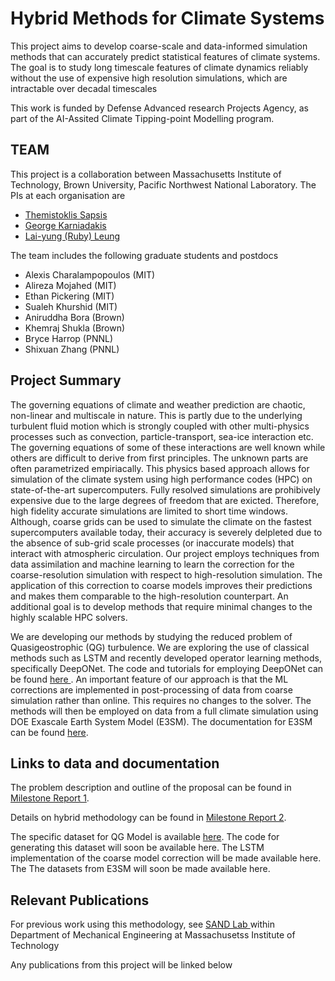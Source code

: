 # Hybrid Methods for Climate Systems
This project aims to develop coarse-scale and data-informed simulation methods that can accurately predict 
  statistical features of climate systems. The goal is to study long timescale features of climate dynamics 
  reliably without the use of expensive high resolution simulations, which are intractable over decadal timescales
  
  This work is funded by Defense Advanced research Projects Agency, as part of the AI-Assited Climate Tipping-point Modelling program. 

## TEAM
This project is a collaboration between Massachusetts Institute of Technology,
  Brown University, Pacific Northwest National Laboratory. The PIs at each organisation are 
  <ul>
    <li><a href="http://meche.mit.edu/people/faculty/sapsis@mit.edu"> Themistoklis Sapsis </a></li>
    <li><a href="https://www.brown.edu/research/projects/crunch/george-karniadakis"> George Karniadakis </a></li>
    <li><a href="https://www.pnnl.gov/people/lai-yung-ruby-leung"> Lai-yung (Ruby) Leung </a></li>
  </ul>

The team includes the following graduate students and postdocs
<p><ul>
    <li>Alexis Charalampopoulos (MIT)</li>
    <li>Alireza Mojahed (MIT)</li>
    <li>Ethan Pickering (MIT)</li>
    <li>Sualeh Khurshid (MIT)</li>
    <li>Aniruddha Bora (Brown)</li>
    <li>Khemraj Shukla (Brown)</li>
    <li>Bryce Harrop (PNNL)</li>
    <li>Shixuan Zhang (PNNL)</li>
</ul></p>

## Project Summary
The governing equations of climate and weather prediction are chaotic, non-linear and multiscale in nature. This is partly due to the underlying
  turbulent fluid motion which is strongly coupled with other multi-physics processes such as convection, particle-transport, sea-ice interaction
  etc. The governing equations of some of these interactions are well known while others are difficult to derive from first principles.
  The unknown parts are often parametrized empiriacally. This physics based approach allows for simulation of
  the climate system using high performance codes (HPC) on state-of-the-art supercomputers. Fully resolved simulations are prohibively expensive 
  due to the large degrees of freedom that are exicted. Therefore,  high fidelity accurate simulations are limited to short time windows. Although, 
  coarse grids can be used to simulate the climate on the fastest supercomputers available today, their accuracy is severely delpleted due
  to the absence of sub-grid scale processes (or inaccurate models) that interact with atmospheric circulation. Our project
  employs techniques from data assimilation and machine learning to learn the correction for the coarse-resolution simulation with respect to 
  high-resolution simulation. The application of this correction to coarse models improves their predictions
  and makes them comparable to the high-resolution counterpart. An additional goal is to develop methods
  that require minimal changes to the highly scalable HPC solvers.

We are developing our methods by studying the reduced problem of Quasigeostrophic (QG) turbulence. We are exploring
   the use of classical methods such as LSTM and recently developed operator learning methods, specifically
   DeepONet. The code and tutorials for employing DeepONet can be found 
   <a href="https://deepxde.readthedocs.io/en/latest/"> here </a>. An important feature of our approach is that
   the ML corrections are implemented in post-processing of data from coarse simulation rather than online. This requires
   no changes to the solver. The methods will then be employed on data from a full
   climate simulation using DOE Exascale Earth System Model (E3SM). The documentation for E3SM can be found 
   <a href="https://e3sm.org/">here</a>.
   
## Links to data and documentation
The problem description and outline of the proposal can be found in <a href="../reports/darpa_milestone_1.pdf"> Milestone Report 1</a>.
  
Details on hybrid methodology can be found in <a href="../reports/darpa_milestone_2.pdf"> Milestone Report 2</a>.

The specific dataset for QG Model is available <a href="data/">here</a>. The code for generating this dataset will
soon be available here. The LSTM implementation of the coarse model correction will be made available here. 
The The datasets from E3SM will soon be made
  available here. 
  
  
## Relevant Publications  
  For previous work using this methodology, see 
<a href="https://sandlab.mit.edu/index.php/publications/papers-by-topic/191-physics-informed-machine-learning">
SAND Lab </a>
within Department of Mechanical Engineering at Massachusetss Institute of Technology

Any publications from this project will be linked below

